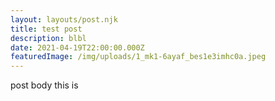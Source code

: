 ```yaml
---
layout: layouts/post.njk
title: test post
description: blbl
date: 2021-04-19T22:00:00.000Z
featuredImage: /img/uploads/1_mk1-6ayaf_bes1e3imhc0a.jpeg
---
```

post body this is